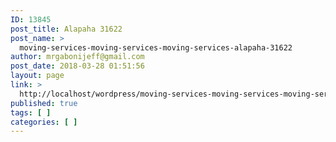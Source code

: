 ```yaml
---
ID: 13845
post_title: Alapaha 31622
post_name: >
  moving-services-moving-services-moving-services-alapaha-31622
author: mrgabonijeff@gmail.com
post_date: 2018-03-28 01:51:56
layout: page
link: >
  http://localhost/wordpress/moving-services-moving-services-moving-services-alapaha-31622/
published: true
tags: [ ]
categories: [ ]
---
```

